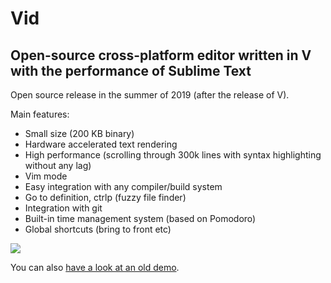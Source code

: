 # Vid
## Open-source cross-platform editor written in V with the performance of Sublime Text

Open source release in the summer of 2019 (after the release of V).

Main features:

- Small size (200 KB binary)
- Hardware accelerated text rendering
- High performance (scrolling through 300k lines with syntax highlighting without any lag)
- Vim mode
- Easy integration with any compiler/build system
- Go to definition, ctrlp (fuzzy file finder)
- Integration with git
- Built-in time management system (based on Pomodoro)
- Global shortcuts (bring to front etc)

![](https://user-images.githubusercontent.com/687996/53506877-2377f100-3ab7-11e9-8984-d185d632bcb7.png)

You can also [have a look at an old demo](https://volt.ws/img/lang.webm).


